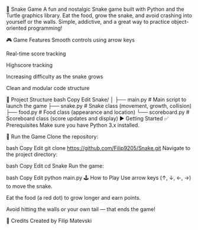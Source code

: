 🐍 Snake Game
A fun and nostalgic Snake game built with Python and the Turtle graphics library. Eat the food, grow the snake, and avoid crashing into yourself or the walls. Simple, addictive, and a great way to practice object-oriented programming!

🎮 Game Features
Smooth controls using arrow keys

Real-time score tracking

Highscore tracking

Increasing difficulty as the snake grows

Clean and modular code structure

📁 Project Structure
bash
Copy
Edit
Snake/
│
├── main.py           # Main script to launch the game
├── snake.py          # Snake class (movement, growth, collision)
├── food.py           # Food class (appearance and location)
└── scoreboard.py     # Scoreboard class (score updates and display)
▶️ Getting Started
✅ Prerequisites
Make sure you have Python 3.x installed.

🚀 Run the Game
Clone the repository:

bash
Copy
Edit
git clone https://github.com/Filip9205/Snake.git
Navigate to the project directory:

bash
Copy
Edit
cd Snake
Run the game:

bash
Copy
Edit
python main.py
🕹️ How to Play
Use arrow keys (↑, ↓, ←, →) to move the snake.

Eat the food (a red dot) to grow longer and earn points.

Avoid hitting the walls or your own tail — that ends the game!


🙌 Credits
Created by Filip Matevski
